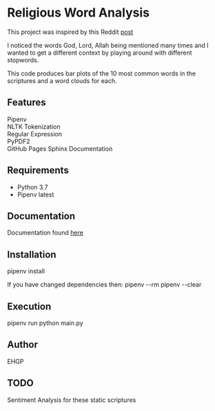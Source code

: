 # Religious Word Analysis

This project was inspired by this Reddit [post](https://www.reddit.com/r/dataisbeautiful/comments/mxu578/oc_remix_a_wordcloud_for_each_of_the_six_largest/?utm_source=share&utm_medium=android_app&utm_name=androidcss&utm_term=1&utm_content=share_button)

I noticed the words God, Lord, Allah being mentioned many times and I wanted to get a different context by playing around with different stopwords.

This code produces bar plots of the 10 most common words in the scriptures and a word clouds for each.

## Features

Pipenv<br>
NLTK Tokenization<br>
Regular Expression<br>
PyPDF2<br>
GitHub Pages Sphinx Documentation

## Requirements

* Python 3.7
* Pipenv latest

## Documentation

Documentation found [here](https://ehgp.github.io/religion_word_analysis/)

## Installation

pipenv install

If you have changed dependencies then:
pipenv --rm
pipenv --clear

## Execution

pipenv run python main.py

## Author

EHGP

## TODO

Sentiment Analysis for these static scriptures
